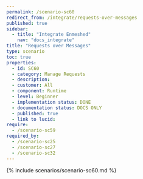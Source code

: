 ```yaml
---
permalink: /scenario-sc60
redirect_from: /integrate/requests-over-messages
published: true
sidebar:
  - title: "Integrate Enmeshed"
    nav: "docs_integrate"
title: "Requests over Messages"
type: scenario
toc: true
properties:
  - id: SC60
  - category: Manage Requests
  - description:
  - customer: All
  - component: Runtime
  - level: Beginner
  - implementation status: DONE
  - documentation status: DOCS ONLY
  - published: true
  - link to lucid:
require:
  - /scenario-sc59
required_by:
  - /scenario-sc25
  - /scenario-sc27
  - /scenario-sc32
---
```


{% include scenarios/scenario-sc60.md %}
